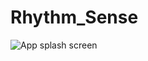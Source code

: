 # Rhythm_Sense

<img src="https://github.com/egemenenis/Project_Photos/blob/main/rs_photos/rs1.png" alt="App splash screen">
